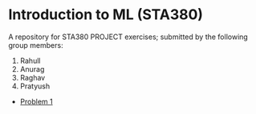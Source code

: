 # Introduction to ML (STA380)
A repository for STA380 PROJECT exercises; submitted by the following group members:
  1. Rahull
  2. Anurag
  3. Raghav
  4. Pratyush

- [Problem 1](new.ipynb)
